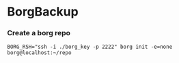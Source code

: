 # BorgBackup


### Create a borg repo
```
BORG_RSH="ssh -i ./borg_key -p 2222" borg init -e=none borg@localhost:~/repo
```